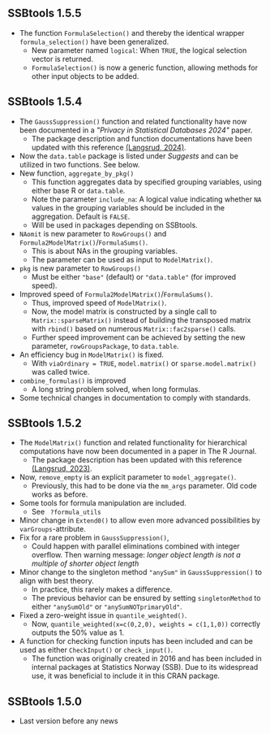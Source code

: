 
## SSBtools	1.5.5
* The function `FormulaSelection()` and thereby the identical wrapper `formula_selection()` have been generalized.
  - New parameter named `logical`: When `TRUE`, the logical selection vector is returned.
  - `FormulaSelection()` is now a generic function, allowing methods for other input objects to be added.


## SSBtools	1.5.4
* The `GaussSuppression()` function and related functionality have now been documented in a *"Privacy in Statistical Databases 2024"* paper. 
  - The package description and function documentations have been updated with this reference [(Langsrud, 2024)](https://doi.org/10.1007/978-3-031-69651-0_6). 
* Now the `data.table` package is listed under *Suggests* and can be utilized in two functions.
  See below.
* New function, `aggregate_by_pkg()`
  - This function aggregates data by specified grouping variables, using either base R or `data.table`.
  - Note the parameter `include_na`: A logical value indicating whether `NA` values in the grouping variables should be included in the aggregation. Default is `FALSE`.
  - Will be used in packages depending on SSBtools.
* `NAomit` is new parameter to `RowGroups()` and `Formula2ModelMatrix()`/`FormulaSums()`.
  - This is about NAs in the grouping variables.
  - The parameter can be used as input to `ModelMatrix()`.
* `pkg` is new parameter to `RowGroups()`
  - Must be either `"base"` (default)  or `"data.table"` (for improved speed). 
* Improved speed of `Formula2ModelMatrix()`/`FormulaSums()`.
  - Thus, improved speed of `ModelMatrix()`. 
  - Now, the model matrix is constructed by a single call to `Matrix::sparseMatrix()` 
    instead of building the transposed matrix with `rbind()` based on numerous `Matrix::fac2sparse()` calls.
  - Further speed improvement can be achieved by setting the new parameter, `rowGroupsPackage`, to `data.table`.
* An efficiency bug in `ModelMatrix()` is fixed.
  - With `viaOrdinary = TRUE`, `model.matrix()` or `sparse.model.matrix()` was called twice. 
* `combine_formulas()` is improved
  - A long string problem solved, when long formulas. 
* Some technical changes in documentation to comply with standards.  

  
  

## SSBtools	1.5.2
* The `ModelMatrix()` function and related functionality for hierarchical computations have now been documented in a paper in The R Journal. 
  - The package description has been updated with this reference [(Langsrud, 2023)](https://doi.org/10.32614/RJ-2023-088).
* Now, `remove_empty` is an explicit parameter to `model_aggregate()`. 
  - Previously, this had to be done via the `mm_args` parameter. Old code works as before.
* Some tools for formula manipulation are included.
  - See ` ?formula_utils`
* Minor change in `Extend0()` to allow even more advanced possibilities by `varGroups`-attribute. 
* Fix for a rare problem in `GaussSuppression()`, 
  - Could happen with parallel eliminations combined with integer overflow.
  Then warning message:  *longer object length is not a multiple of shorter object length*
* Minor change to the singleton method `"anySum"` in `GaussSuppression()` to align with best theory.
  - In practice, this rarely makes a difference.
  - The previous behavior can be ensured by setting `singletonMethod` to either `"anySumOld"` or `"anySumNOTprimaryOld"`.
* Fixed a zero-weight issue in `quantile_weighted()`. 
  - Now, `quantile_weighted(x=c(0,2,0), weights = c(1,1,0))` correctly outputs the 50% value as 1.  
* A function for checking function inputs has been included and can be used as either `CheckInput()` or `check_input()`.
  -   The function was originally created in 2016 and has been included in internal packages at Statistics Norway (SSB). Due to its widespread use, it was beneficial to include it in this CRAN package.

## SSBtools	1.5.0

* Last version before any news
